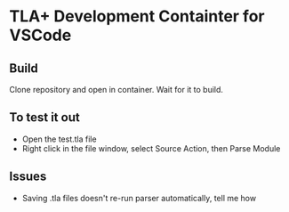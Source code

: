 # TLA+ Development Containter for VSCode

## Build

Clone repository and open in container. Wait for it to build.

## To test it out

- Open the test.tla file
- Right click in the file window, select Source Action, then Parse Module

## Issues

- Saving .tla files doesn't re-run parser automatically, tell me how
